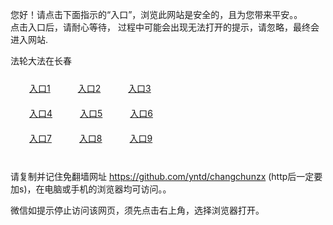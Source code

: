 您好！请点击下面指示的“入口”，浏览此网站是安全的，且为您带来平安。。 <br/>
点击入口后，请耐心等待， 过程中可能会出现无法打开的提示，请忽略，最终会进入网站. </br>

法轮大法在长春<br/>
<div style="padding:10px"><a style="margin:20px" target="_blank" href="https://d2r6pw0znd1cnr.cloudfront.net/2Qpsp?pkqsxaa" id="ccLink1" rel="nofollow">入口1</a> <a target="_blank" style="margin:20px" href="https://d1zvvylhvuqm1.cloudfront.net/2Qpsp?yibbiop" id="ccLink2" rel="nofollow">入口2</a> <a style="margin:20px" target="_blank" href="https://d1q6j6zcljd8mf.cloudfront.net/2Qpsp?biyxif" id="ccLink3" rel="nofollow">入口3</a></div>

<div style="padding:10px" ><a style="margin:20px" target="_blank" href="https://d2r6pw0znd1cnr.cloudfront.net/2Qpsp?pkqsxaa" id="ccLink4" rel="nofollow">入口4</a> <a style="margin:20px" href="https://d1zvvylhvuqm1.cloudfront.net/2Qpsp?yibbiop" target="_blank" id="ccLink5" rel="nofollow">入口5</a> <a style="margin:20px" href="https://d1q6j6zcljd8mf.cloudfront.net/2Qpsp?biyxif" target="_blank" id="ccLink6" rel="nofollow">入口6</a></div>

<div style="padding:10px"><a style="margin:20px" target="_blank" href="https://d2r6pw0znd1cnr.cloudfront.net/2Qpsp?pkqsxaa" id="ccLink7" rel="nofollow">入口7</a> <a style="margin:20px" href="https://d1zvvylhvuqm1.cloudfront.net/2Qpsp?yibbiop" target="_blank" id="ccLink8" rel="nofollow">入口8</a> <a style="margin:20px" target="_blank" href="https://d1q6j6zcljd8mf.cloudfront.net/2Qpsp?biyxif" id="ccLink9" rel="nofollow">入口9</a></div>

<br/>



请复制并记住免翻墙网址 https://github.com/yntd/changchunzx (http后一定要加s)，在电脑或手机的浏览器均可访问。。<br/>

微信如提示停止访问该网页，须先点击右上角，选择浏览器打开。
